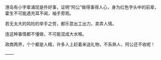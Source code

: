 港岛有小字辈涌现是件好事，证明“阿公”做得事得人心，身为红色字头中的前辈，霍生不可能遇充耳不闻，袖手旁观。

若无太大的风险的举手之劳，都乐意出工出力，卖弄人情。

连这种事情都不懂做，不可能混成大水喉。

政商两界，个个都是人精，许多人上赶着来送礼物，不系熟人、阿公还不收呢！

——

